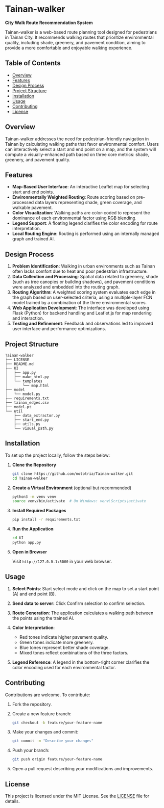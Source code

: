 # Tainan-walker

**City Walk Route Recommendation System**

Tainan-walker is a web-based route planning tool designed for pedestrians in Tainan City. It recommends walking routes that prioritize environmental quality, including shade, greenery, and pavement condition, aiming to provide a more comfortable and enjoyable walking experience.

## Table of Contents

* [Overview](#overview)
* [Features](#features)
* [Design Process](#design-process)
* [Project Structure](#project-structure)
* [Installation](#installation)
* [Usage](#usage)
* [Contributing](#contributing)
* [License](#license)

## Overview

Tainan-walker addresses the need for pedestrian-friendly navigation in Tainan by calculating walking paths that favor environmental comfort. Users can interactively select a start and end point on a map, and the system will compute a visually-enhanced path based on three core metrics: shade, greenery, and pavement quality.

## Features

* **Map-Based User Interface**: An interactive Leaflet map for selecting start and end points.
* **Environmentally Weighted Routing**: Route scoring based on pre-processed data layers representing shade, green coverage, and walkable pavement.
* **Color Visualization**: Walking paths are color-coded to represent the dominance of each environmental factor using RGB blending.
* **Legend Support**: A floating legend clarifies the color encoding for route interpretation.
* **Local Routing Engine**: Routing is performed using an internally managed graph and trained AI.

## Design Process

1. **Problem Identification**: Walking in urban environments such as Tainan often lacks comfort due to heat and poor pedestrian infrastructure.
2. **Data Collection and Processing**: Spatial data related to greenery, shade (such as tree canopies or building shadows), and pavement conditions were analyzed and embedded into the routing graph.
3. **Routing Algorithm**: A weighted scoring system evaluates each edge in the graph based on user-selected criteria, using a multiple-layer FCN model trained by a combination of the three environmental scores.
4. **Web Application Development**: The interface was developed using Flask (Python) for backend handling and Leaflet.js for map rendering and interaction.
5. **Testing and Refinement**: Feedback and observations led to improved user interface and performance optimizations.

## Project Structure

```text
Tainan-walker
├── LICENSE
├── README.md
├── UI
│   ├── app.py
│   ├── make_html.py
│   └── templates
│       └── map.html
├── model
│   └── model.py
├── requirements.txt
├── tainan_edges.csv
├── model.pt
└── util
    ├── data_extractor.py
    ├── start_end.py
    ├── utils.py
    └── visual_path.py

```

## Installation

To set up the project locally, follow the steps below:

1. **Clone the Repository**

   ```bash
   git clone https://github.com/nototria/Tainan-walker.git
   cd Tainan-walker
   ```

2. **Create a Virtual Environment** (optional but recommended)

   ```bash
   python3 -m venv venv
   source venv/bin/activate  # On Windows: venv\Scripts\activate
   ```

3. **Install Required Packages**

   ```bash
   pip install -r requirements.txt
   ```

4. **Run the Application**

   ```bash
   cd UI
   python app.py
   ```

5. **Open in Browser**

   Visit `http://127.0.0.1:5000` in your web browser.

## Usage

1. **Select Points**: Start select mode and click on the map to set a start point (A) and end point (B).
2. **Send data to server**: Click Confirm selection to confirm selection.
3. **Route Generation**: The application calculates a walking path between the points using the trained AI.
4. **Color Interpretation**:

   * Red tones indicate higher pavement quality.
   * Green tones indicate more greenery.
   * Blue tones represent better shade coverage.
   * Mixed tones reflect combinations of the three factors.
5. **Legend Reference**: A legend in the bottom-right corner clarifies the color encoding used for each environmental factor.

## Contributing

Contributions are welcome. To contribute:

1. Fork the repository.

2. Create a new feature branch:

   ```bash
   git checkout -b feature/your-feature-name
   ```

3. Make your changes and commit:

   ```bash
   git commit -m "Describe your changes"
   ```

4. Push your branch:

   ```bash
   git push origin feature/your-feature-name
   ```

5. Open a pull request describing your modifications and improvements.

## License

This project is licensed under the MIT License. See the [LICENSE](LICENSE) file for details.
